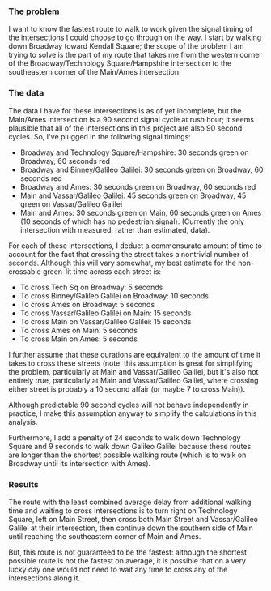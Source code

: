 ### The problem

I want to know the fastest route to walk to work given the signal timing of the intersections I could choose to go through on the way.  I start by walking down Broadway toward Kendall Square; the scope of the problem I am trying to solve is the part of my route that takes me from the western corner of the Broadway/Technology Square/Hampshire intersection to the southeastern corner of the Main/Ames intersection.

### The data

The data I have for these intersections is as of yet incomplete, but the Main/Ames intersection is a 90 second signal cycle at rush hour; it seems plausible that all of the intersections in this project are also 90 second cycles.  So, I've plugged in the following signal timings:
- Broadway and Technology Square/Hampshire: 30 seconds green on Broadway, 60 seconds red
- Broadway and Binney/Galileo Galilei: 30 seconds green on Broadway, 60 seconds red
- Broadway and Ames: 30 seconds green on Broadway, 60 seconds red
- Main and Vassar/Galileo Galilei: 45 seconds green on Broadway, 45 green on Vassar/Galileo Galilei
- Main and Ames: 30 seconds green on Main, 60 seconds green on Ames (10 seconds of which has no pedestrian signal).  (Currently the only intersection with measured, rather than estimated, data).

For each of these intersections, I deduct a commensurate amount of time to account for the fact that crossing the street takes a nontrivial number of seconds.  Although this will vary somewhat, my best estimate for the non-crossable green-lit time across each street is:
- To cross Tech Sq on Broadway: 5 seconds
- To cross Binney/Galileo Galilei on Broadway: 10 seconds
- To cross Ames on Broadway: 5 seconds
- To cross Vassar/Galileo Galilei on Main: 15 seconds
- To cross Main on Vassar/Galileo Galilei: 15 seconds
- To cross Ames on Main: 5 seconds
- To cross Main on Ames: 5 seconds

I further assume that these durations are equivalent to the amount of time it takes to cross these streets (note: this assumption is great for simplifying the problem, particularly at Main and Vassar/Gailieo Galilei, but it's also not entirely true, particularly at Main and Vassar/Galileo Galilei, where crossing either street is probably a 10 second affair (or maybe 7 to cross Main)).

Although predictable 90 second cycles will not behave independently in practice, I make this assumption anyway to simplify the calculations in this analysis.

Furthermore, I add a penalty of 24 seconds to walk down Technology Square and 9 seconds to walk down Galileo Galilei because these routes are longer than the shortest possible walking route (which is to walk on Broadway until its intersection with Ames).  

### Results

The route with the least combined average delay from additional walking time and waiting to cross intersections is to turn right on Technology Square, left on Main Street, then cross both Main Street and Vassar/Galileo Galilei at their intersection, then continue down the southern side of Main until reaching the southeastern corner of Main and Ames.

But, this route is not guaranteed to be the fastest: although the shortest possible route is not the fastest on average, it is possible that on a very lucky day one would not need to wait any time to cross any of the intersections along it.
